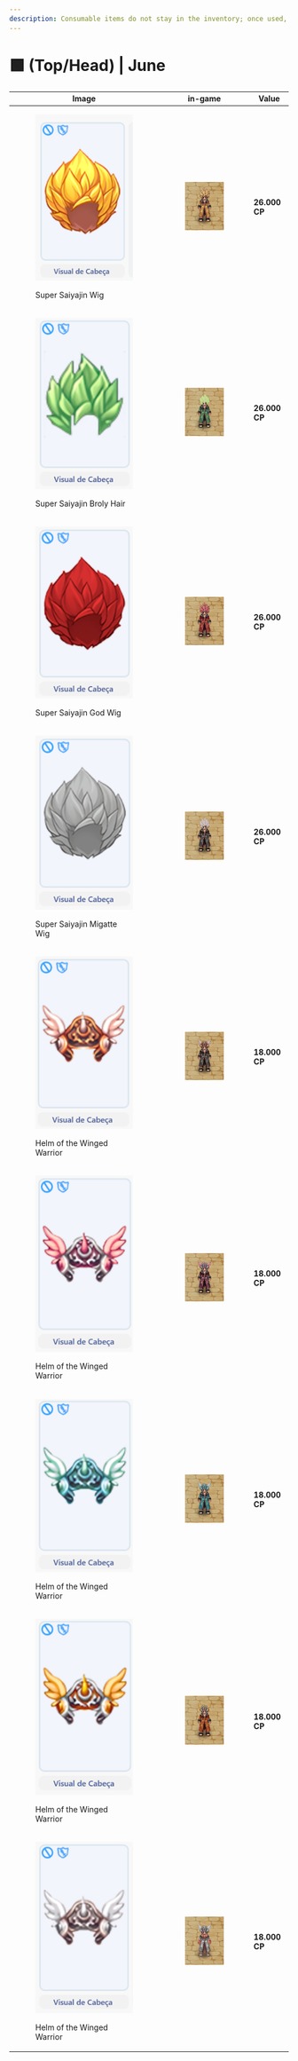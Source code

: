 ```yaml
---
description: Consumable items do not stay in the inventory; once used, they are discarded.
---
```


# 🟩 (Top/Head) | June

<table><thead><tr><th width="255.6666259765625">Image</th><th>in-game</th><th>Value</th></tr></thead><tbody><tr><td><div><figure><img src="../../../../.gitbook/assets/image.png" alt=""><figcaption><p>Super Saiyajin Wig</p></figcaption></figure></div></td><td><div><figure><img src="../../../../.gitbook/assets/2.gif" alt=""><figcaption></figcaption></figure></div></td><td><strong>26.000 CP</strong></td></tr><tr><td><div><figure><img src="../../../../.gitbook/assets/image (1).png" alt=""><figcaption><p>Super Saiyajin Broly Hair</p></figcaption></figure></div></td><td><div><figure><img src="../../../../.gitbook/assets/1.gif" alt=""><figcaption></figcaption></figure></div></td><td><strong>26.000 CP</strong></td></tr><tr><td><div><figure><img src="../../../../.gitbook/assets/image (2).png" alt=""><figcaption><p>Super Saiyajin God Wig</p></figcaption></figure></div></td><td><div><figure><img src="../../../../.gitbook/assets/3.gif" alt=""><figcaption></figcaption></figure></div></td><td><strong>26.000 CP</strong></td></tr><tr><td><div><figure><img src="../../../../.gitbook/assets/image (3).png" alt=""><figcaption><p>Super Saiyajin Migatte Wig</p></figcaption></figure></div></td><td><div><figure><img src="../../../../.gitbook/assets/4.gif" alt=""><figcaption></figcaption></figure></div></td><td><strong>26.000 CP</strong></td></tr><tr><td><div><figure><img src="../../../../.gitbook/assets/image (4).png" alt=""><figcaption><p>Helm of the Winged Warrior</p></figcaption></figure></div></td><td><div><figure><img src="../../../../.gitbook/assets/5.gif" alt=""><figcaption></figcaption></figure></div></td><td><strong>18.000 CP</strong></td></tr><tr><td><div><figure><img src="../../../../.gitbook/assets/image (5).png" alt=""><figcaption><p>Helm of the Winged Warrior</p></figcaption></figure></div></td><td><div><figure><img src="../../../../.gitbook/assets/9.gif" alt=""><figcaption></figcaption></figure></div></td><td><strong>18.000 CP</strong></td></tr><tr><td><div><figure><img src="../../../../.gitbook/assets/image (6).png" alt=""><figcaption><p>Helm of the Winged Warrior</p></figcaption></figure></div></td><td><div><figure><img src="../../../../.gitbook/assets/7.gif" alt=""><figcaption></figcaption></figure></div></td><td><strong>18.000 CP</strong></td></tr><tr><td><div><figure><img src="../../../../.gitbook/assets/image (7).png" alt=""><figcaption><p>Helm of the Winged Warrior</p></figcaption></figure></div></td><td><div><figure><img src="../../../../.gitbook/assets/8.gif" alt=""><figcaption></figcaption></figure></div></td><td><strong>18.000 CP</strong></td></tr><tr><td><div><figure><img src="../../../../.gitbook/assets/image (8).png" alt=""><figcaption><p>Helm of the Winged Warrior</p></figcaption></figure></div></td><td><div><figure><img src="../../../../.gitbook/assets/6.gif" alt=""><figcaption></figcaption></figure></div></td><td><strong>18.000 CP</strong></td></tr></tbody></table>
